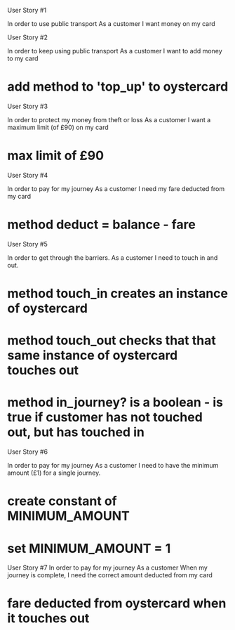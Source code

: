 
User Story #1

In order to use public transport
As a customer
I want money on my card


User Story #2

In order to keep using public transport
As a customer
I want to add money to my card
# add method to 'top_up' to oystercard

User Story #3

In order to protect my money from theft or loss
As a customer
I want a maximum limit (of £90) on my card
# max limit of £90

User Story #4

In order to pay for my journey
As a customer
I need my fare deducted from my card
# method deduct = balance - fare

User Story #5

In order to get through the barriers.
As a customer
I need to touch in and out.
# method touch_in creates an instance of oystercard
# method touch_out checks that that same instance of oystercard touches out
# method in_journey? is a boolean - is true if customer has not touched out, but has touched in

User Story #6

In order to pay for my journey
As a customer
I need to have the minimum amount (£1) for a single journey.
# create constant of MINIMUM_AMOUNT
# set MINIMUM_AMOUNT = 1

User Story #7
In order to pay for my journey
As a customer
When my journey is complete, I need the correct amount deducted from my card
# fare deducted from oystercard when it touches out

